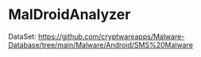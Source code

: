 # MalDroidAnalyzer

DataSet: https://github.com/cryptwareapps/Malware-Database/tree/main/Malware/Android/SMS%20Malware


